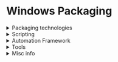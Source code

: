 # Windows Packaging
<details><summary> Packaging technologies </summary>
  
### MSI (Microsoft System Installer)
* https://learn.microsoft.com/en-us/windows/win32/msi/
* https://learn.microsoft.com/en-us/windows/win32/msi/command-line-options
* https://learn.microsoft.com/en-us/windows/win32/msi/windows-installer-error-messages

### Installshield
* https://docs.revenera.com/installshield/helplibrary/IHelpContents.htm
* https://docs.revenera.com/installshield26helplib/helplibrary/InstallShieldSilent.htm
* https://docs.revenera.com/installshield/helplibrary/IHelpSetup_EXECmdLine.htm
* https://www.silentinstall.org/installshield

### InstallAnywhere
* https://docs.revenera.com/installanywhere/Content/helplibrary/introduction.htm
* https://docs.revenera.com/installanywhere/Content/helplibrary/ia_ref_command_line_install_uninstall.htm#reference-part2_3621420577_1175434

### Inno
https://jrsoftware.org/ishelp/index.php?topic=setupcmdline

### Install4j
https://www.ej-technologies.com/resources/install4j/help/doc/main/introduction.html

### NSIS
https://nsis.sourceforge.io/Docs/

</details>

<details><summary> Scripting </summary>
  
* PowerShell
* [AutoIt](https://www.autoitscript.com/site/)
* Batch
* VBScript

</details>

<details><summary> Automation Framework </summary>

[PowerShell Application Deployment Toolkit](https://psappdeploytoolkit.com/docs/)

</details>

<details><summary> Tools</summary>
  
* [Orca](https://learn.microsoft.com/en-us/windows/win32/msi/orca-exe)
* https://regexr.com/

</details>

<details><summary> Misc info </summary>
  
* https://helgeklein.com/blog/active-setup-explained/
* https://learn.microsoft.com/en-us/windows/win32/setupapi/run-and-runonce-registry-keys
</details>
